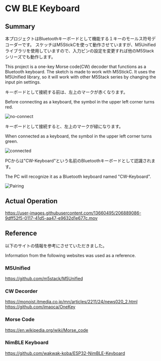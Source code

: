 # CW BLE Keyboard

## Summary

本プロジェクトはBluetoothキーボードとして機能する１キーのモールス符号デコーダーです。
スケッチはM5StickCを使って動作させていますが、M5Unifiedライブラリを使用していますので、入力ピンの設定を変更すれば他のM5Stackシリーズでも動作します。

This project is a one-key Morse code(CW) decoder that functions as a Bluetooth keyboard.
The sketch is made to work with M5StickC. It uses the M5Unified library, so it will work with other M5Stack series by changing the input pin settings.

キーボードとして接続する前は、左上のマークが赤くなります。

Before connecting as a keyboard, the symbol in the upper left corner turns red.

![no-connect](https://user-images.githubusercontent.com/13660495/206889213-c73abf8c-c0b1-4310-a6d9-9d3fbc643325.jpg)

キーボードとして接続すると、左上のマークが緑になります。

When connected as a keyboard, the symbol in the upper left corner turns green.

![connected](https://user-images.githubusercontent.com/13660495/206889583-3d1ca39f-69c7-4e30-8aa4-d7930b1f6a67.jpg)

PCからは"CW-Keyboard"という名前のBluetoothキーボードとして認識されます。

The PC will recognize it as a Bluetooth keyboard named "CW-Keyboard".

![Pairing](https://user-images.githubusercontent.com/13660495/206889008-5ec49743-a46a-4575-bf12-8d215be76d71.png)

## Actual Operation

https://user-images.githubusercontent.com/13660495/206889086-9dff52f5-0117-41d5-aa47-e9632d1e677c.mov

## Reference

以下のサイトの情報を参考にさせていただきました。

Information from the following websites was used as a reference.

### M5Unified
https://github.com/m5stack/M5Unified 

### CW Decorder
https://monoist.itmedia.co.jp/mn/articles/2211/24/news020_2.html
https://github.com/imaoca/OneKey

### Morse Code
https://en.wikipedia.org/wiki/Morse_code

### NimBLE Keyboard
https://github.com/wakwak-koba/ESP32-NimBLE-Keyboard
